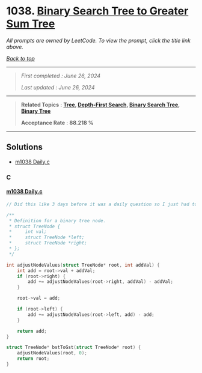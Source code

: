 # 1038. [Binary Search Tree to Greater Sum Tree](<https://leetcode.com/problems/binary-search-tree-to-greater-sum-tree>)

*All prompts are owned by LeetCode. To view the prompt, click the title link above.*

*[Back to top](<../README.md>)*

------

> *First completed : June 26, 2024*
>
> *Last updated : June 26, 2024*

------

> **Related Topics** : **[Tree](<by_topic/Tree.md>), [Depth-First Search](<by_topic/Depth-First Search.md>), [Binary Search Tree](<by_topic/Binary Search Tree.md>), [Binary Tree](<by_topic/Binary Tree.md>)**
>
> **Acceptance Rate** : **88.218 %**

------

## Solutions

- [m1038 Daily.c](<../my-submissions/m1038 Daily.c>)
### C
#### [m1038 Daily.c](<../my-submissions/m1038 Daily.c>)
```C
// Did this like 3 days before it was a daily question so I just had to resubmit for the daily lol

/**
 * Definition for a binary tree node.
 * struct TreeNode {
 *     int val;
 *     struct TreeNode *left;
 *     struct TreeNode *right;
 * };
 */

int adjustNodeValues(struct TreeNode* root, int addVal) {
    int add = root->val + addVal;
    if (root->right) {
        add += adjustNodeValues(root->right, addVal) - addVal;
    }

    root->val = add;

    if (root->left) {
        add += adjustNodeValues(root->left, add) - add;
    }

    return add;
}

struct TreeNode* bstToGst(struct TreeNode* root) {
    adjustNodeValues(root, 0);
    return root;
}
```

